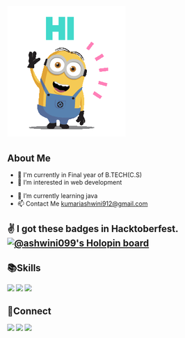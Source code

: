 # <img src="hiGif.gif"/> #




## About Me ##
* 📘 I'm currently in Final year of B.TECH(C.S)
* 👀 I’m interested in web development</p> 
* 🌱 I’m currently learning java
* 📫 Contact Me kumariashwini912@gmail.com

<!---
ashwini099/ashwini099 is a ✨ special ✨ repository because its `README.md` (this file) appears on your GitHub profile.
You can click the Preview link to take a look at your changes.
--->
:v: I got these badges in Hacktoberfest.
[![@ashwini099's Holopin board](https://holopin.me/ashwini099)](https://holopin.io/@ashwini099)
- 
## :books:Skills ##
<img src="https://img.shields.io/badge/HTML5-E34F26?style=for-the-badge&logo=html5&logoColor=white"/>
<img src="https://img.shields.io/badge/CSS3-1572B6?style=for-the-badge&logo=css3&logoColor=white"/>
<img src="https://img.shields.io/badge/JavaScript-323330?style=for-the-badge&logo=javascript&logoColor=F7DF1E"/>

## :handshake:Connect ##
[<img src="https://img.shields.io/badge/LinkedIn-0077B5?linkedin.com/in/kumari-ashwinistyle=for-the-badge&logo=linkedin&logoColor=white"/>](https://www.linkedin.com/in/kumari-ashwini/)
[<img src="https://img.shields.io/badge/-Hackerrank-2EC866?style=for-the-badge&logo=HackerRank&logoColor=white"/>](https://www.hackerrank.com/kumariashwini912)
[<img src="https://img.shields.io/badge/GitHub-100000?style=for-the-badge&logo=github&logoColor=white"/>](https://github.com/ashwini099)


